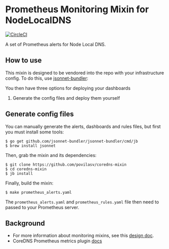 # Prometheus Monitoring Mixin for NodeLocalDNS
[![CircleCI](https://circleci.com/gh/povilasv/nodelocaldns-mixin/tree/master.svg?style=shield)](https://circleci.com/gh/povilasv/nodelocaldns-mixin)

A set of Prometheus alerts for Node Local DNS.

## How to use

This mixin is designed to be vendored into the repo with your infrastructure config.
To do this, use [jsonnet-bundler](https://github.com/jsonnet-bundler/jsonnet-bundler):

You then have three options for deploying your dashboards
1. Generate the config files and deploy them yourself


## Generate config files

You can manually generate the alerts, dashboards and rules files, but first you
must install some tools:

```
$ go get github.com/jsonnet-bundler/jsonnet-bundler/cmd/jb
$ brew install jsonnet
```

Then, grab the mixin and its dependencies:

```
$ git clone https://github.com/povilasv/coredns-mixin
$ cd coredns-mixin
$ jb install
```

Finally, build the mixin:

```
$ make prometheus_alerts.yaml
```

The `prometheus_alerts.yaml` and `prometheus_rules.yaml` file then need to passed to your Prometheus server.


## Background

* For more information about monitoring mixins, see this [design doc](https://docs.google.com/document/d/1A9xvzwqnFVSOZ5fD3blKODXfsat5fg6ZhnKu9LK3lB4/edit#).
* CoreDNS Prometheus metrics plugin [docs](https://github.com/coredns/coredns/tree/master/plugin/metrics)
